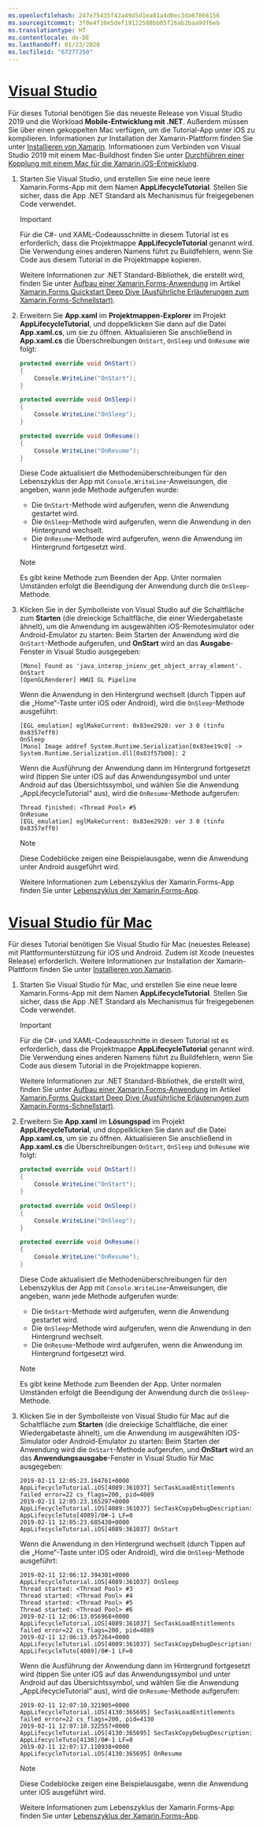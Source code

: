 ```yaml
---
ms.openlocfilehash: 247e75435f42a49d5d1ea01a4d0ec3da67866156
ms.sourcegitcommit: 3f0e4f10e5def19122588bb05f26ab2baa9df6eb
ms.translationtype: HT
ms.contentlocale: de-DE
ms.lasthandoff: 01/23/2020
ms.locfileid: "67277250"
---
```

# <a name="visual-studiotabvswin"></a>[Visual Studio](#tab/vswin)

Für dieses Tutorial benötigen Sie das neueste Release von Visual Studio 2019 und die Workload **Mobile-Entwicklung mit .NET**. Außerdem müssen Sie über einen gekoppelten Mac verfügen, um die Tutorial-App unter iOS zu kompilieren. Informationen zur Installation der Xamarin-Plattform finden Sie unter [Installieren von Xamarin](~/get-started/installation/index.md). Informationen zum Verbinden von Visual Studio 2019 mit einem Mac-Buildhost finden Sie unter [Durchführen einer Kopplung mit einem Mac für die Xamarin.iOS-Entwicklung](~/ios/get-started/installation/windows/connecting-to-mac/index.md).

1. Starten Sie Visual Studio, und erstellen Sie eine neue leere Xamarin.Forms-App mit dem Namen **AppLifecycleTutorial**. Stellen Sie sicher, dass die App .NET Standard als Mechanismus für freigegebenen Code verwendet.

    > [!IMPORTANT]
    > Für die C#- und XAML-Codeausschnitte in diesem Tutorial ist es erforderlich, dass die Projektmappe **AppLifecycleTutorial** genannt wird. Die Verwendung eines anderen Namens führt zu Buildfehlern, wenn Sie Code aus diesem Tutorial in die Projektmappe kopieren.

    Weitere Informationen zur .NET Standard-Bibliothek, die erstellt wird, finden Sie unter [Aufbau einer Xamarin.Forms-Anwendung](~/get-started/first-app/index.md) im Artikel [Xamarin.Forms Quickstart Deep Dive (Ausführliche Erläuterungen zum Xamarin.Forms-Schnellstart)](~/get-started/first-app/index.md).

1. Erweitern Sie **App.xaml** im **Projektmappen-Explorer** im Projekt **AppLifecycleTutorial**, und doppelklicken Sie dann auf die Datei **App.xaml.cs**, um sie zu öffnen. Aktualisieren Sie anschließend in **App.xaml.cs** die Überschreibungen `OnStart`, `OnSleep` und `OnResume` wie folgt:

    ```csharp
    protected override void OnStart()
    {
        Console.WriteLine("OnStart");
    }

    protected override void OnSleep()
    {
        Console.WriteLine("OnSleep");
    }

    protected override void OnResume()
    {
        Console.WriteLine("OnResume");
    }
    ```

    Diese Code aktualisiert die Methodenüberschreibungen für den Lebenszyklus der App mit `Console.WriteLine`-Anweisungen, die angeben, wann jede Methode aufgerufen wurde:

    - Die `OnStart`-Methode wird aufgerufen, wenn die Anwendung gestartet wird.
    - Die `OnSleep`-Methode wird aufgerufen, wenn die Anwendung in den Hintergrund wechselt.
    - Die `OnResume`-Methode wird aufgerufen, wenn die Anwendung im Hintergrund fortgesetzt wird.

    > [!NOTE]
    > Es gibt keine Methode zum Beenden der App. Unter normalen Umständen erfolgt die Beendigung der Anwendung durch die `OnSleep`-Methode.

1. Klicken Sie in der Symbolleiste von Visual Studio auf die Schaltfläche zum **Starten** (die dreieckige Schaltfläche, die einer Wiedergabetaste ähnelt), um die Anwendung im ausgewählten iOS-Remotesimulator oder Android-Emulator zu starten: Beim Starten der Anwendung wird die `OnStart`-Methode aufgerufen, und **OnStart** wird an das **Ausgabe**-Fenster in Visual Studio ausgegeben:

    ```
    [Mono] Found as 'java_interop_jnienv_get_object_array_element'.
    OnStart
    [OpenGLRenderer] HWUI GL Pipeline
    ```

    Wenn die Anwendung in den Hintergrund wechselt (durch Tippen auf die „Home“-Taste unter iOS oder Android), wird die `OnSleep`-Methode ausgeführt:

    ```
    [EGL_emulation] eglMakeCurrent: 0x83ee2920: ver 3 0 (tinfo 0x8357eff0)
    OnSleep
    [Mono] Image addref System.Runtime.Serialization[0x83ee19c0] -> System.Runtime.Serialization.dll[0x83f57b00]: 2
    ```

    Wenn die Ausführung der Anwendung dann im Hintergrund fortgesetzt wird (tippen Sie unter iOS auf das Anwendungssymbol und unter Android auf das Übersichtssymbol, und wählen Sie die Anwendung „AppLifecycleTutorial“ aus), wird die `OnResume`-Methode aufgerufen:

    ```
    Thread finished: <Thread Pool> #5
    OnResume
    [EGL_emulation] eglMakeCurrent: 0x83ee2920: ver 3 0 (tinfo 0x8357eff0)
    ```

    > [!NOTE]
    > Diese Codeblöcke zeigen eine Beispielausgabe, wenn die Anwendung unter Android ausgeführt wird.

    Weitere Informationen zum Lebenszyklus der Xamarin.Forms-App finden Sie unter [Lebenszyklus der Xamarin.Forms-App](~/xamarin-forms/app-fundamentals/app-lifecycle.md).

# <a name="visual-studio-for-mactabvsmac"></a>[Visual Studio für Mac](#tab/vsmac)

Für dieses Tutorial benötigen Sie Visual Studio für Mac (neuestes Release) mit Plattformunterstützung für iOS und Android. Zudem ist Xcode (neuestes Release) erforderlich. Weitere Informationen zur Installation der Xamarin-Plattform finden Sie unter [Installieren von Xamarin](~/get-started/installation/index.md).

1. Starten Sie Visual Studio für Mac, und erstellen Sie eine neue leere Xamarin.Forms-App mit dem Namen **AppLifecycleTutorial**. Stellen Sie sicher, dass die App .NET Standard als Mechanismus für freigegebenen Code verwendet.

    > [!IMPORTANT]
    > Für die C#- und XAML-Codeausschnitte in diesem Tutorial ist es erforderlich, dass die Projektmappe **AppLifecycleTutorial** genannt wird. Die Verwendung eines anderen Namens führt zu Buildfehlern, wenn Sie Code aus diesem Tutorial in die Projektmappe kopieren.

    Weitere Informationen zur .NET Standard-Bibliothek, die erstellt wird, finden Sie unter [Aufbau einer Xamarin.Forms-Anwendung](~/get-started/first-app/index.md) im Artikel [Xamarin.Forms Quickstart Deep Dive (Ausführliche Erläuterungen zum Xamarin.Forms-Schnellstart)](~/get-started/first-app/index.md).

1. Erweitern Sie **App.xaml** im **Lösungspad** im Projekt **AppLifecycleTutorial**, und doppelklicken Sie dann auf die Datei **App.xaml.cs**, um sie zu öffnen. Aktualisieren Sie anschließend in **App.xaml.cs** die Überschreibungen `OnStart`, `OnSleep` und `OnResume` wie folgt:

    ```csharp
    protected override void OnStart()
    {
        Console.WriteLine("OnStart");
    }

    protected override void OnSleep()
    {
        Console.WriteLine("OnSleep");
    }

    protected override void OnResume()
    {
        Console.WriteLine("OnResume");
    }
    ```

    Diese Code aktualisiert die Methodenüberschreibungen für den Lebenszyklus der App mit `Console.WriteLine`-Anweisungen, die angeben, wann jede Methode aufgerufen wurde:

    - Die `OnStart`-Methode wird aufgerufen, wenn die Anwendung gestartet wird.
    - Die `OnSleep`-Methode wird aufgerufen, wenn die Anwendung in den Hintergrund wechselt.
    - Die `OnResume`-Methode wird aufgerufen, wenn die Anwendung im Hintergrund fortgesetzt wird.

    > [!NOTE]
    > Es gibt keine Methode zum Beenden der App. Unter normalen Umständen erfolgt die Beendigung der Anwendung durch die `OnSleep`-Methode.

1. Klicken Sie in der Symbolleiste von Visual Studio für Mac auf die Schaltfläche zum **Starten** (die dreieckige Schaltfläche, die einer Wiedergabetaste ähnelt), um die Anwendung im ausgewählten iOS-Simulator oder Android-Emulator zu starten: Beim Starten der Anwendung wird die `OnStart`-Methode aufgerufen, und **OnStart** wird an das **Anwendungsausgabe**-Fenster in Visual Studio für Mac ausgegeben:

    ```
    2019-02-11 12:05:23.164761+0000 AppLifecycleTutorial.iOS[4089:361037] SecTaskLoadEntitlements failed error=22 cs_flags=200, pid=4089
    2019-02-11 12:05:23.165297+0000 AppLifecycleTutorial.iOS[4089:361037] SecTaskCopyDebugDescription: AppLifecycleTuto[4089]/0#-1 LF=0
    2019-02-11 12:05:23.685430+0000 AppLifecycleTutorial.iOS[4089:361037] OnStart
    ```

    Wenn die Anwendung in den Hintergrund wechselt (durch Tippen auf die „Home“-Taste unter iOS oder Android), wird die `OnSleep`-Methode ausgeführt:

    ```
    2019-02-11 12:06:12.394301+0000 AppLifecycleTutorial.iOS[4089:361037] OnSleep
    Thread started: <Thread Pool> #3
    Thread started: <Thread Pool> #4
    Thread started: <Thread Pool> #5
    Thread started: <Thread Pool> #6
    2019-02-11 12:06:13.056968+0000 AppLifecycleTutorial.iOS[4089:361037] SecTaskLoadEntitlements failed error=22 cs_flags=200, pid=4089
    2019-02-11 12:06:13.057264+0000 AppLifecycleTutorial.iOS[4089:361037] SecTaskCopyDebugDescription: AppLifecycleTuto[4089]/0#-1 LF=0
    ```

    Wenn die Ausführung der Anwendung dann im Hintergrund fortgesetzt wird (tippen Sie unter iOS auf das Anwendungssymbol und unter Android auf das Übersichtssymbol, und wählen Sie die Anwendung „AppLifecycleTutorial“ aus), wird die `OnResume`-Methode aufgerufen:

    ```
    2019-02-11 12:07:10.321905+0000 AppLifecycleTutorial.iOS[4130:365695] SecTaskLoadEntitlements failed error=22 cs_flags=200, pid=4130
    2019-02-11 12:07:10.322557+0000 AppLifecycleTutorial.iOS[4130:365695] SecTaskCopyDebugDescription: AppLifecycleTuto[4130]/0#-1 LF=0
    2019-02-11 12:07:17.110938+0000 AppLifecycleTutorial.iOS[4130:365695] OnResume
    ```

    > [!NOTE]
    > Diese Codeblöcke zeigen eine Beispielausgabe, wenn die Anwendung unter iOS ausgeführt wird.

    Weitere Informationen zum Lebenszyklus der Xamarin.Forms-App finden Sie unter [Lebenszyklus der Xamarin.Forms-App](~/xamarin-forms/app-fundamentals/app-lifecycle.md).
